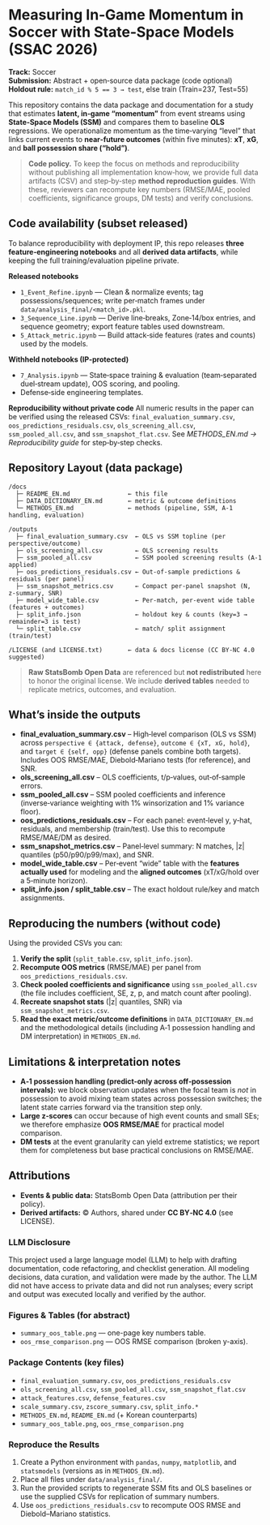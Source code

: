 # Measuring In‑Game Momentum in Soccer with State‑Space Models (SSAC 2026)

**Track:** Soccer  
**Submission:** Abstract + open‑source data package (code optional)  
**Holdout rule:** `match_id % 5 == 3 → test`, else train (Train=237, Test=55)

This repository contains the data package and documentation for a study that estimates
**latent, in‑game “momentum”** from event streams using **State‑Space Models (SSM)**
and compares them to baseline **OLS** regressions. We operationalize momentum as the
time‑varying “level” that links current events to **near‑future outcomes** (within five minutes):
**xT**, **xG**, and **ball possession share (“hold”)**.

> **Code policy.** To keep the focus on methods and reproducibility without publishing all implementation know‑how, we provide full data artifacts (CSV) and step‑by‑step **method reproduction guides**. With these, reviewers can recompute key numbers (RMSE/MAE, pooled coefficients, significance groups, DM tests) and verify conclusions.

## Code availability (subset released)

To balance reproducibility with deployment IP, this repo releases **three feature‑engineering notebooks** and all **derived data artifacts**, while keeping the full training/evaluation pipeline private.

**Released notebooks**
- `1_Event_Refine.ipynb` — Clean & normalize events; tag possessions/sequences; write per‑match frames under `data/analysis_final/<match_id>.pkl`.
- `3_Sequence_Line.ipynb` — Derive line‑breaks, Zone‑14/box entries, and sequence geometry; export feature tables used downstream.
- `5_Attack_metric.ipynb` — Build attack‑side features (rates and counts) used by the models.

**Withheld notebooks (IP‑protected)**
- `7_Analysis.ipynb` — State‑space training & evaluation (team‑separated duel‑stream update), OOS scoring, and pooling.
- Defense‑side engineering templates.

**Reproducibility without private code**
All numeric results in the paper can be verified using the released CSVs:
`final_evaluation_summary.csv`, `oos_predictions_residuals.csv`,
`ols_screening_all.csv`, `ssm_pooled_all.csv`, and `ssm_snapshot_flat.csv`.
See *METHODS_EN.md → Reproducibility guide* for step‑by‑step checks.



## Repository Layout (data package)

```
/docs
  ├─ README_EN.md                ← this file
  ├─ DATA_DICTIONARY_EN.md       ← metric & outcome definitions
  └─ METHODS_EN.md               ← methods (pipeline, SSM, A‑1 handling, evaluation)

/outputs
  ├─ final_evaluation_summary.csv  ← OLS vs SSM topline (per perspective/outcome)
  ├─ ols_screening_all.csv         ← OLS screening results
  ├─ ssm_pooled_all.csv            ← SSM pooled screening results (A‑1 applied)
  ├─ oos_predictions_residuals.csv ← Out‑of‑sample predictions & residuals (per panel)
  ├─ ssm_snapshot_metrics.csv      ← Compact per‑panel snapshot (N, z‑summary, SNR)
  ├─ model_wide_table.csv          ← Per‑match, per‑event wide table (features + outcomes)
  ├─ split_info.json               ← holdout key & counts (key=3 → remainder=3 is test)
  └─ split_table.csv               ← match/ split assignment (train/test)

/LICENSE (and LICENSE.txt)       ← data & docs license (CC BY‑NC 4.0 suggested)
```

> **Raw StatsBomb Open Data** are referenced but **not redistributed** here to honor the original license. We include **derived tables** needed to replicate metrics, outcomes, and evaluation.


## What’s inside the outputs

- **final_evaluation_summary.csv** – High‑level comparison (OLS vs SSM) across
  `perspective ∈ {attack, defense}`, `outcome ∈ {xT, xG, hold}`, and
  `target ∈ {self, opp}` (defense panels combine both targets). Includes OOS RMSE/MAE,
  Diebold‑Mariano tests (for reference), and SNR.
- **ols_screening_all.csv** – OLS coefficients, t/p‑values, out‑of‑sample errors.
- **ssm_pooled_all.csv** – SSM pooled coefficients and inference
  (inverse‑variance weighting with 1% winsorization and 1% variance floor).
- **oos_predictions_residuals.csv** – For each panel: event‑level y, y‑hat, residuals,
  and membership (train/test). Use this to recompute RMSE/MAE/DM as desired.
- **ssm_snapshot_metrics.csv** – Panel‑level summary: N matches, |z| quantiles (p50/p90/p99/max),
  and SNR.
- **model_wide_table.csv** – Per‑event “wide” table with the **features actually used** for
  modeling and the **aligned outcomes** (xT/xG/hold over a 5‑minute horizon).
- **split_info.json / split_table.csv** – The exact holdout rule/key and match assignments.


## Reproducing the numbers (without code)

Using the provided CSVs you can:
1. **Verify the split** (`split_table.csv`, `split_info.json`).
2. **Recompute OOS metrics** (RMSE/MAE) per panel from `oos_predictions_residuals.csv`.
3. **Check pooled coefficients and significance** using `ssm_pooled_all.csv`
   (the file includes coefficient, SE, z, p, and match count after pooling).
4. **Recreate snapshot stats** (|z| quantiles, SNR) via `ssm_snapshot_metrics.csv`.
5. **Read the exact metric/outcome definitions** in `DATA_DICTIONARY_EN.md` and the methodological
   details (including A‑1 possession handling and DM interpretation) in `METHODS_EN.md`.


## Limitations & interpretation notes

- **A‑1 possession handling (predict‑only across off‑possession intervals):**
  we block observation updates when the focal team is *not* in possession to avoid mixing team states
  across possession switches; the latent state carries forward via the transition step only.
- **Large z‑scores** can occur because of high event counts and small SEs; we therefore emphasize
  **OOS RMSE/MAE** for practical model comparison.
- **DM tests** at the event granularity can yield extreme statistics; we report them for completeness but
  base practical conclusions on RMSE/MAE.

## Attributions

- **Events & public data:** StatsBomb Open Data (attribution per their policy).  
- **Derived artifacts:** © Authors, shared under **CC BY‑NC 4.0** (see LICENSE).



### LLM Disclosure
This project used a large language model (LLM) to help with drafting documentation, code refactoring, and checklist generation. All modeling decisions, data curation, and validation were made by the author. The LLM did not have access to private data and did not run analyses; every script and output was executed locally and verified by the author.


### Figures & Tables (for abstract)
- `summary_oos_table.png` — one-page key numbers table.
- `oos_rmse_comparison.png` — OOS RMSE comparison (broken y-axis).


### Package Contents (key files)
- `final_evaluation_summary.csv`, `oos_predictions_residuals.csv`
- `ols_screening_all.csv`, `ssm_pooled_all.csv`, `ssm_snapshot_flat.csv`
- `attack_features.csv`, `defense_features.csv`
- `scale_summary.csv`, `zscore_summary.csv`, `split_info.*`
- `METHODS_EN.md`, `README_EN.md` (+ Korean counterparts)
- `summary_oos_table.png`, `oos_rmse_comparison.png`


### Reproduce the Results
1) Create a Python environment with `pandas`, `numpy`, `matplotlib`, and `statsmodels` (versions as in `METHODS_EN.md`).  
2) Place all files under `data/analysis_final/`.  
3) Run the provided scripts to regenerate SSM fits and OLS baselines or use the supplied CSVs for replication of summary numbers.  
4) Use `oos_predictions_residuals.csv` to recompute OOS RMSE and Diebold–Mariano statistics.
